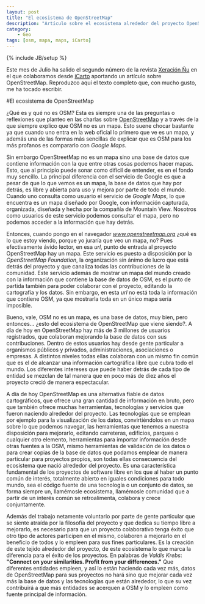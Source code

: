 ```yaml
---
layout: post
title: "El ecosistema de OpenStreetMap"
description: "Artículo sobre el ecosistema alrededor del proyecto OpenStreetMap"
category: 
    - Geo
tags: [osm, mapa, maps, iCarto]
---
```

{% include JB/setup %}

Este mes de Julio ha salido el segundo número de la revista [Xeración Ñu](https://xeracion-gnu.gitbook.io/xeracion-gnu-01) en el que colaboramos desde [iCarto](http://icarto.es) aportando un artículo sobre OpenStreetMap. Reproduzco aquí el texto completo que, con mucho gusto, me ha tocado escribir.

#El ecosistema de  OpenStreetMap

¿Qué es y qué no es OSM? Esta es siempre una de las preguntas o reflexiones que planteo en las charlas sobre [OpenStreetMap](http://openstreetmap.org) y a través de la que siempre explico que OSM no es un mapa. Esto suene chocar bastante ya que cuando uno entra en la web oficial lo primero que ve es un mapa, y además una de las formas más sencillas de explicar que es OSM para los más profanos es compararlo con *Google Maps*.

Sin embargo OpenStreetMap no es un mapa sino una base de datos que contiene información con la que entre otras cosas podemos hacer mapas. Esto, que al principio puede sonar como difícil de entender, es en el fondo muy sencillo. La principal diferencia con el servicio de Google es que a pesar de que lo que vemos es un mapa, la base de datos que hay por detrás, es libre y abierta para uso y mejora por parte de todo el mundo. Cuando uno consulta como usuario el servicio de *Google Maps*, lo que encuentra es un mapa diseñado por Google, con información capturada, organizada, diseñada y hecha por la compañía de  Mountain View. Nosotros como usuarios de este servicio podemos consultar el mapa, pero no podemos acceder a la información que hay detrás.

Entonces, cuando pongo en el navegador *www.openstreetmap.org* ¿qué es lo que estoy viendo, porque yo juraría que veo un mapa, no? Pues efectivamente ávido lector, en esa *url*, punto de entrada al proyecto OpenStreetMap hay un mapa. Este servicio es puesto a disposición por la *OpenStreetMap Foundation*, la organización sin ánimo de lucro que está detrás del proyecto y que canaliza todas las contribuciones de la comunidad. Este servicio además de mostrar un mapa del mundo creado con la información que contiene la base de datos de  OSM, es el punto de partida también para poder colaborar con el proyecto, editando la cartografía y los datos. Sin embargo, en esta *url* no está toda la información que contiene  OSM, ya que mostrarla toda en un único mapa sería imposible.

Bueno, vale, OSM no es un mapa, es una base de datos, muy bien, pero entonces... ¿esto del ecosistema de OpenStreetMap que viene siendo?. A día de hoy en  OpenStreetMap hay más de 3 millones de usuarios registrados, que colaboran mejorando la base de datos con sus contribuciones. Dentro de estos usuarios hay desde gente particular a organismos públicos y privados, administraciones, asociaciones o empresas. A distintos niveles todas ellas colaboran con un mismo fin común que es el de alcanzar una información  cartográfica libre que cubra todo el mundo. Los diferentes intereses que puede haber detrás de cada tipo de entidad se mezclan de tal manera que en poco más de diez años el proyecto creció de manera espectacular.

A día de hoy OpenStreetMap es una alternativa fiable de datos cartográficos, que ofrece una gran cantidad de información en bruto, pero que también ofrece muchas herramientas, tecnologías y servicios que fueron naciendo alrededor del proyecto. Las tecnologías que se emplean por ejemplo para la visualización de los datos, convirtiéndolos en un mapa sobre lo que podemos navegar, las herramientas que tenemos a nuestra disposición para mejorarlo, editando carreteras, edificios, parques o cualquier otro elemento, herramientas para importar información desde otras fuentes a la OSM, mismo herramientas de validación de los datos o para crear copias de la base de datos que podamos emplear de manera particular para proyectos propios, son todas ellas consecuencia del ecosistema que nació alrededor del proyecto. Es una característica fundamental de los proyectos de software libre en los que al haber un punto común de interés, totalmente abierto en iguales condiciones para todo mundo, sea el código fuente de una tecnología o un conjunto de datos, se forma siempre un, llamémosle ecosistema, llamémosle comunidad que a partir de un interés común se retroalimenta, colabora y crece conjuntamente.

Además del trabajo netamente voluntario por parte de gente particular que se siente atraída por la filosofía del proyecto y que dedica su tiempo libre a mejorarlo, es necesario para que un proyecto colaborativo tenga éxito que otro tipo de actores participen en el mismo, colaboren a mejorarlo en el beneficio de todos y lo empleen para sus fines particulares. Es la creación de este tejido alrededor del proyecto, de este ecosistema lo que marca la diferencia para el éxito de los proyectos. En palabras de  *Valdis  Krebs*: **"Connect  on  your  similarities.  Profit  from  your  differences."** Que diferentes entidades empleen, y así lo están haciendo cada vez más, datos de  OpenStreetMap para sus proyectos no hará sino que mejorar cada vez más la base de datos y las tecnologías que están alrededor, lo que su vez contribuirá a que más entidades se acerquen a OSM y lo empleen como fuente principal de información.